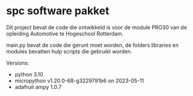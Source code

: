 # spc software pakket

Dit project bevat de code die ontwikkeld is voor de module PRO30 van de opleiding Automotive te Hogeschool Rotterdam.

main.py bevat de code die gerunt moet worden, de folders libraries en modules bevatten hulp scripts die gebruikt worden.

Versions:
- python 3.10
- micropython v1.20.0-68-g3229791b6 on 2023-05-11
- adafruit ampy 1.0.7
